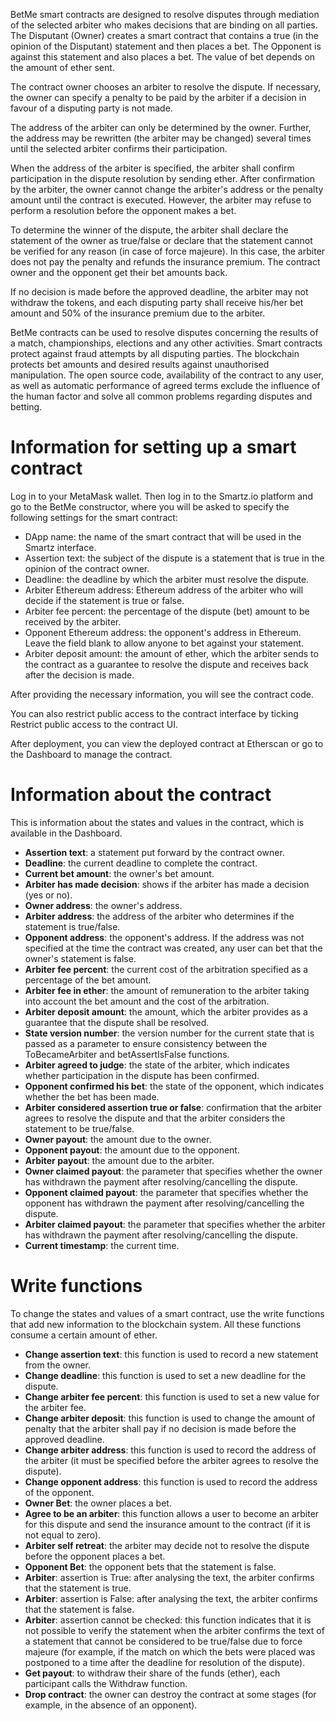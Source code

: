 <!-- TITLE: BetMe -->
<!-- SUBTITLE: How to deploy a BetMe smart contract -->

BetMe smart contracts are designed to resolve disputes through mediation of the selected arbiter who makes decisions that are binding on all parties. The Disputant (Owner) creates a smart contract that contains a true (in the opinion of the Disputant) statement and then places a bet. The Opponent is against this statement and also places a bet. The value of bet depends on the amount of ether sent.

The contract owner chooses an arbiter to resolve the dispute. If necessary, the owner can specify a penalty to be paid by the arbiter if a decision in favour of a disputing party is not made.

The address of the arbiter can only be determined by the owner. Further, the address may be rewritten (the arbiter may be changed) several times until the selected arbiter confirms their participation.

When the address of the arbiter is specified, the arbiter shall confirm participation in the dispute resolution by sending ether. After confirmation by the arbiter, the owner cannot change the arbiter's address or the penalty amount until the contract is executed. However, the arbiter may refuse to perform a resolution before the opponent makes a bet.

To determine the winner of the dispute, the arbiter shall declare the statement of the owner as true/false or declare that the statement cannot be verified for any reason (in case of force majeure). In this case, the arbiter does not pay the penalty and refunds the insurance premium. The contract owner and the opponent get their bet amounts back.

If no decision is made before the approved deadline, the arbiter may not withdraw the tokens, and each disputing party shall receive his/her bet amount and 50% of the insurance premium due to the arbiter.

BetMe contracts can be used to resolve disputes concerning the results of a match, championships, elections and any other activities. Smart contracts protect against fraud attempts by all disputing parties. The blockchain protects bet amounts and desired results against unauthorised manipulation. The open source code, availability of the contract to any user, as well as automatic performance of agreed terms exclude the influence of the human factor and solve all common problems regarding disputes and betting.

# Information for setting up a smart contract

Log in to your MetaMask wallet. Then log in to the Smartz.io platform and go to the BetMe constructor, where you will be asked to specify the following settings for the smart contract: 

* DApp name: the name of the smart contract that will be used in the Smartz interface.
* Assertion text: the subject of the dispute is a statement that is true in the opinion of the contract owner.
* Deadline: the deadline by which the arbiter must resolve the dispute.
* Arbiter Ethereum address: Ethereum address of the arbiter who will decide if the statement is true or false.
* Arbiter fee percent: the percentage of the dispute (bet) amount to be received by the arbiter.
* Opponent Ethereum address: the opponent's address in Ethereum. Leave the field blank to allow anyone to bet against your statement.
* Arbiter deposit amount: the amount of ether, which the arbiter sends to the contract as a guarantee to resolve the dispute and receives back after the decision is made.

After providing the necessary information, you will see the contract code.

You can also restrict public access to the contract interface by ticking Restrict public access to the contract UI.

After deployment, you can view the deployed contract at Etherscan or go to the Dashboard to manage the contract. 

# Information about the contract

This is information about the states and values in the contract, which is available in the Dashboard.

* **Assertion text**: a statement put forward by the contract owner.
* **Deadline**: the current deadline to complete the contract.
* **Current bet amount**: the owner's bet amount.
* **Arbiter has made decision**: shows if the arbiter has made a decision (yes or no).
* **Owner address**: the owner's address.
* **Arbiter address**: the address of the arbiter who determines if the statement is true/false.
* **Opponent address**: the opponent's address. If the address was not specified at the time the contract was created, any user can bet that the owner's statement is false.
* **Arbiter fee percent**: the current cost of the arbitration specified as a percentage of the bet amount.
* **Arbiter fee in ether**: the amount of remuneration to the arbiter taking into account the bet amount and the cost of the arbitration.
* **Arbiter deposit amount**: the amount, which the arbiter provides as a guarantee that the dispute shall be resolved.
* **State version number**: the version number for the current state that is passed as a parameter to ensure consistency between the ToBecameArbiter and betAssertIsFalse functions.
* **Arbiter agreed to judge**: the state of the arbiter, which indicates whether participation in the dispute has been confirmed.
* **Opponent confirmed his bet**: the state of the opponent, which indicates whether the bet has been made.
* **Arbiter considered assertion true or false**: confirmation that the arbiter agrees to resolve the dispute and that the arbiter considers the statement to be true/false.
* **Owner payout**: the amount due to the owner.
* **Opponent payout**: the amount due to the opponent.
* **Arbiter payout**: the amount due to the arbiter.
* **Owner claimed payout**: the parameter that specifies whether the owner has withdrawn the payment after resolving/cancelling the dispute.
* **Opponent claimed payout**: the parameter that specifies whether the opponent has withdrawn the payment after resolving/cancelling the dispute.
* **Arbiter claimed payout**: the parameter that specifies whether the arbiter has withdrawn the payment after resolving/cancelling the dispute.
* **Current timestamp**: the current time.

# Write functions

To change the states and values of a smart contract, use the write functions that add new information to the blockchain system. All these functions consume a certain amount of ether. 

* **Change assertion text**: this function is used to record a new statement from the owner.
* **Change deadline**: this function is used to set a new deadline for the dispute.
* **Change arbiter fee percent**: this function is used to set a new value for the arbiter fee.
* **Change arbiter deposit**: this function is used to change the amount of penalty that the arbiter shall pay if no decision is made before the approved deadline.
* **Change arbiter address**: this function is used to record the address of the arbiter (it must be specified before the arbiter agrees to resolve the dispute).
* **Change opponent address**: this function is used to record the address of the opponent.
* **Owner Bet**: the owner places a bet.
* **Agree to be an arbiter**: this function allows a user to become an arbiter for this dispute and send the insurance amount to the contract (if it is not equal to zero).
* **Arbiter self retreat**: the arbiter may decide not to resolve the dispute before the opponent places a bet.
* **Opponent Bet**: the opponent bets that the statement is false.
* **Arbiter**: assertion is True: after analysing the text, the arbiter confirms that the statement is true.
* **Arbiter**: assertion is False: after analysing the text, the arbiter confirms that the statement is false.
* **Arbiter**: assertion cannot be checked: this function indicates that it is not possible to verify the statement when the arbiter confirms the text of a statement that cannot be considered to be true/false due to force majeure (for example, if the match on which the bets were placed was postponed to a time after the deadline for resolution of the dispute).
* **Get payout**: to withdraw their share of the funds (ether), each participant calls the Withdraw function.
* **Drop contract**: the owner can destroy the contract at some stages (for example, in the absence of an opponent).